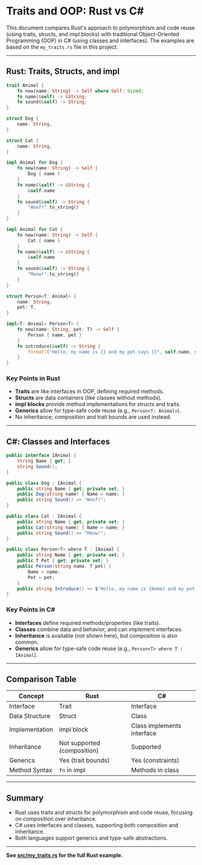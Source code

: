 # Traits and OOP: Rust vs C#

This document compares Rust's approach to polymorphism and code reuse (using traits, structs, and impl blocks) with traditional Object-Oriented Programming (OOP) in C# (using classes and interfaces). The examples are based on the `my_traits.rs` file in this project.

---

## Rust: Traits, Structs, and impl

```rust
trait Animal {
    fn new(name: String) -> Self where Self: Sized;
    fn name(&self) -> &String;
    fn sound(&self) -> String;
}

struct Dog {
    name: String,
}

struct Cat {
    name: String,
}

impl Animal for Dog {
    fn new(name: String) -> Self {
        Dog { name }
    }
    fn name(&self) -> &String {
        &self.name
    }
    fn sound(&self) -> String {
        "Woof!".to_string()
    }
}

impl Animal for Cat {
    fn new(name: String) -> Self {
        Cat { name }
    }
    fn name(&self) -> &String {
        &self.name
    }
    fn sound(&self) -> String {
        "Meow!".to_string()
    }
}

struct Person<T: Animal> {
    name: String,
    pet: T,
}

impl<T: Animal> Person<T> {
    fn new(name: String, pet: T) -> Self {
        Person { name, pet }
    }
    fn introduce(&self) -> String {
        format!("Hello, my name is {} and my pet says {}", self.name, self.pet.sound())
    }
}
```

### Key Points in Rust
- **Traits** are like interfaces in OOP, defining required methods.
- **Structs** are data containers (like classes without methods).
- **impl blocks** provide method implementations for structs and traits.
- **Generics** allow for type-safe code reuse (e.g., `Person<T: Animal>`).
- No inheritance; composition and trait bounds are used instead.

---

## C#: Classes and Interfaces

```csharp
public interface IAnimal {
    string Name { get; }
    string Sound();
}

public class Dog : IAnimal {
    public string Name { get; private set; }
    public Dog(string name) { Name = name; }
    public string Sound() => "Woof!";
}

public class Cat : IAnimal {
    public string Name { get; private set; }
    public Cat(string name) { Name = name; }
    public string Sound() => "Meow!";
}

public class Person<T> where T : IAnimal {
    public string Name { get; private set; }
    public T Pet { get; private set; }
    public Person(string name, T pet) {
        Name = name;
        Pet = pet;
    }
    public string Introduce() => $"Hello, my name is {Name} and my pet says {Pet.Sound()}";
}
```

### Key Points in C#
- **Interfaces** define required methods/properties (like traits).
- **Classes** combine data and behavior, and can implement interfaces.
- **Inheritance** is available (not shown here), but composition is also common.
- **Generics** allow for type-safe code reuse (e.g., `Person<T> where T : IAnimal`).

---

## Comparison Table

| Concept         | Rust                      | C#                        |
|-----------------|--------------------------|---------------------------|
| Interface       | Trait                     | Interface                 |
| Data Structure  | Struct                    | Class                     |
| Implementation  | impl block                | Class implements interface|
| Inheritance     | Not supported (composition)| Supported                 |
| Generics        | Yes (trait bounds)        | Yes (constraints)         |
| Method Syntax   | `fn` in impl              | Methods in class          |

---

## Summary
- Rust uses traits and structs for polymorphism and code reuse, focusing on composition over inheritance.
- C# uses interfaces and classes, supporting both composition and inheritance.
- Both languages support generics and type-safe abstractions.

---

**See [src/my_traits.rs](./src/my_traits.rs) for the full Rust example.**

